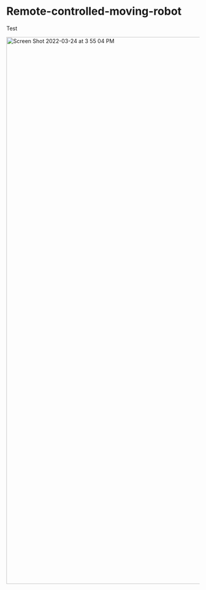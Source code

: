 # Remote-controlled-moving-robot

Test


<img width="1424" alt="Screen Shot 2022-03-24 at 3 55 04 PM" src="https://user-images.githubusercontent.com/56031022/159946140-4677f69f-e4ea-4e8c-bea2-7d65e53fa792.png">

